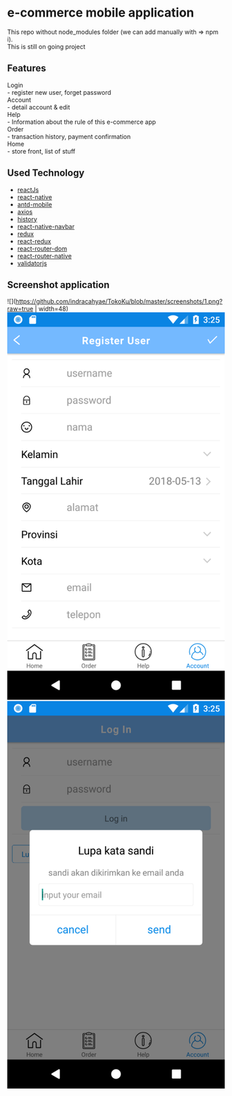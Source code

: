 # e-commerce mobile application
This repo without node_modules folder (we can add manually with => npm i).<br>
This is still on going project

## Features
Login <br>
    - register new user, forget password <br>
Account <br>
    - detail account & edit <br>
Help <br>
    - Information about the rule of this e-commerce app <br>
Order <br>
    - transaction history, payment confirmation <br>
Home <br>
    - store front, list of stuff

## Used Technology
* [reactJs](https://reactjs.org/)
* [react-native](https://facebook.github.io/react-native/)
* [antd-mobile](https://mobile.ant.design/docs/react/introduce)
* [axios](https://github.com/axios/axios)
* [history](https://github.com/ReactTraining/history)
* [react-native-navbar](https://github.com/react-native-community/react-native-navbar)
* [redux](https://redux.js.org/)
* [react-redux](https://github.com/reduxjs/react-redux)
* [react-router-dom](https://www.npmjs.com/package/react-router-dom)
* [react-router-native](https://github.com/ReactTraining/react-router/tree/master/packages/react-router-native)
* [validatorjs](https://github.com/skaterdav85/validatorjs)

## Screenshot application
![](https://github.com/indracahyae/TokoKu/blob/master/screenshots/1.png?raw=true | width=48)
<br>
![](https://github.com/indracahyae/TokoKu/blob/master/screenshots/2.png?raw=true)
<br>
![](https://github.com/indracahyae/TokoKu/blob/master/screenshots/3.png?raw=true)
<br>